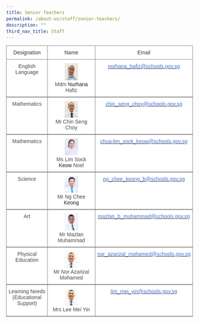 ```yaml
---
title: Senior Teachers
permalink: /about-us/staff/senior-teachers/
description: ""
third_nav_title: Staff
---
```

<style type="text/css"> 
.tg  {border-collapse:collapse;border-spacing:0;} .tg td{border-color:black;border-style:solid;border-width:1px;font-family:Arial, sans-serif;font-size:14px; overflow:hidden;padding:10px 5px;word-break:normal;} .tg th{border-color:black;border-style:solid;border-width:1px;font-family:Arial, sans-serif;font-size:14px; font-weight:normal;overflow:hidden;padding:10px 5px;word-break:normal;} .tg .tg-0lax{background-color:#FFF;border-color:inherit;text-align:center;vertical-align:top} </style> 

<table class="tg"> <thead> <tr> <th class="tg-0lax"><span style="color:#323232">Designation</span></th> <th class="tg-0lax"><span style="color:#323232">Name</span></th> <th class="tg-0lax"><span style="color:#323232">Email</span></th> </tr> </thead> <tbody> <tr> <td class="tg-0lax"><span style="color:#484848">English Language</span></td> <td class="tg-0lax"><img style="width:30%;" src="/images/Staff%20Photos/Senior%20Teachers/mdm%20nurhana%20hafiz%20passport%20size.jpg"><br><span style="color:#484848">Mdm</span> Nurhana <span style="color:#484848">Hafiz</span></td> <td class="tg-0lax"><a href="mailto:nurhana_hafiz@schools.gov.sg"><span style="color:#4372D6">nurhana_hafiz@schools.gov.sg</span></a></td> </tr> <tr> <td class="tg-0lax"><span style="color:#484848">Mathematics</span></td> <td class="tg-0lax"><img style="width:30%;" src="/images/Staff%20Photos/Senior%20Teachers/mr%20chin%20seng%20choy%20.jpg"><br><span style="color:#484848">Mr</span> <span style="color:#484848">Chin Seng Choy</span></td> <td class="tg-0lax"><a href="mailto:chin_seng_choy_lance@schools.gov.sg"><span style="color:#4372D6">chin_seng_choy@schools.gov.sg</span></a></td> </tr> <tr> <td class="tg-0lax"><span style="color:#484848">Mathematics</span></td> <td class="tg-0lax"><img style="width:30%;" src="/images/Staff%20Photos/Senior%20Teachers/ms%20lim%20sock%20keow%20noel%20.jpg"><br><span style="color:#484848">Ms</span> <span style="color:#484848">Lim Sock</span> Keow <span style="color:#484848">Noel</span></td> <td class="tg-0lax"><a href="mailto:chua-lim_sock_keow@schools.gov.sg"><span style="color:#4372D6">chua-lim_sock_keow@schools.gov.sg</span></a></td> </tr> <tr> <td class="tg-0lax"><span style="color:#484848">Science</span></td> <td class="tg-0lax"><img style="width:30%;" src="/images/Staff%20Photos/Senior%20Teachers/mr%20ng%20chee%20keong%20.jpg"><br><span style="color:#484848">Mr</span> <span style="color:#484848">Ng Chee</span> Keong</td> <td class="tg-0lax"><a href="mailto:ng_chee_keong_b@schools.gov.sg"><span style="color:#4372D6">ng_chee_keong_b@schools.gov.sg</span></a></td> </tr> <tr> <td class="tg-0lax"><span style="color:#484848">Art</span></td> <td class="tg-0lax"><img style="width:30%;" src="/images/Staff%20Photos/Senior%20Teachers/mr%20mazlan%20muhammad%20.jpg"><br><span style="color:#484848">Mr</span> <span style="color:#484848">Mazlan Muhammad</span></td> <td class="tg-0lax"><a href="mailto:mazlan_b_muhammad@schools.gov.sg"><span style="color:#4372D6">mazlan_b_muhammad@schools.gov.sg</span></a></td> </tr>
	<tr> <td class="tg-0lax"><span style="color:#484848">Physical Education</span></td>  
<td class="tg-0lax"><img style="width:30%;" src="/images/Staff%20Photos/P6%20Teachers/mr%20nor%20azarizal%20mohamed%20passport%20size.jpg"><br><span style="color:#484848">Mr Nor Azarizal Mohamed</span></td> <td class="tg-0lax"><a href="mailto:nor_azarizal_mohamed@schools.gov.sg"><span style="color:#4372D6">nor_azarizal_mohamed@schools.gov.sg</span></a></td> </tr>
	<tr> <td class="tg-0lax"><span style="color:#484848">Learning Needs (Educational Support)</span></td>  
<td class="tg-0lax"><img style="width:30%;" src="/images/Staff%20Photos/P6%20Teachers/mr%20nor%20azarizal%20mohamed%20passport%20size.jpg"><br><span style="color:#484848">Mrs Lee Mei Yin</span></td> <td class="tg-0lax"><a href="mailto:lim_mei_yin@schools.gov.sg"><span style="color:#4372D6">lim_mei_yin@schools.gov.sg</span></a></td> </tr></tbody>
</table>